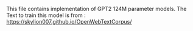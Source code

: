 This file contains implementation of GPT2 124M parameter models.
 The Text to train this model is from :
 https://skylion007.github.io/OpenWebTextCorpus/
 
